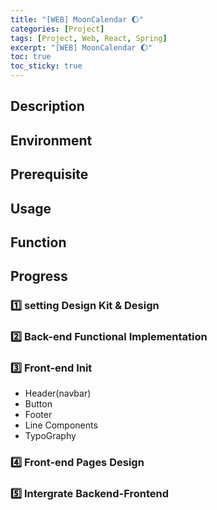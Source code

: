 ```yaml
---
title: "[WEB] MoonCalendar 🌔"
categories: [Project]
tags: [Project, Web, React, Spring]
excerpt: "[WEB] MoonCalendar 🌔"
toc: true
toc_sticky: true
---
```


## Description

## Environment

## Prerequisite

## Usage

## Function

## Progress

### 1️⃣ setting Design Kit & Design

### 2️⃣ Back-end Functional Implementation

### 3️⃣ Front-end Init

- Header(navbar)
- Button
- Footer
- Line Components
- TypoGraphy

### 4️⃣ Front-end Pages Design

### 5️⃣ Intergrate Backend-Frontend
